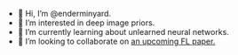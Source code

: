 - 👋 Hi, I’m @enderminyard.
- 👀 I’m interested in deep image priors.
- 🌱 I’m currently learning about unlearned neural networks.
- 💞️ I’m looking to collaborate on [an upcoming FL paper.](https://mlcollective.org/research-jam-8/)

